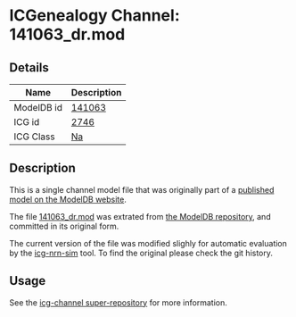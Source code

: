 # ICGenealogy Channel: 141063\_dr.mod

## Details

Name | Description
---- | -----------
ModelDB id | [141063](http://senselab.med.yale.edu/ModelDB/ShowModel.cshtml?model=141063)
ICG id | [2746](http://icg.neurotheory.ox.ac.uk/channels/2/2746)
ICG Class | [Na](http://icg.neurotheory.ox.ac.uk/channels/2)

## Description

This is a single channel model file that was originally part of a [published model on the ModelDB website](http://senselab.med.yale.edu/ModelDB/ShowModel.cshtml?model=141063).


The file [141063\_dr.mod](141063_dr.mod) was extrated from [the ModelDB repository](http://senselab.med.yale.edu/ModelDB/ShowModel.cshtml?model=141063), and committed in its original form.

The current version of the file was modified slighly for automatic evaluation by the [icg-nrn-sim](https://github.com/icgenealogy/icg-nrn-sim) tool. To find the original please check the git history.


## Usage

See the [icg-channel super-repository](https://github.com/icgenealogy/icg-channels) for more information.